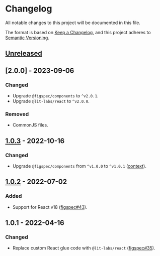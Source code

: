 # Changelog

All notable changes to this project will be documented in this file.

The format is based on [Keep a Changelog](https://keepachangelog.com/en/1.0.0/),
and this project adheres to [Semantic Versioning](https://semver.org/spec/v2.0.0.html).

## [Unreleased]

## [2.0.0] - 2023-09-06

### Changed

- Upgrade `@figspec/components` to `^v2.0.1`.
- Upgrade `@lit-labs/react` to `^v2.0.0`.

### Removed

- CommonJS files.

## [1.0.3] - 2022-10-16

### Changed

- Upgrade `@figspec/components` from `^v1.0.0` to `^v1.0.1` ([context](https://github.com/pocka/storybook-addon-designs/issues/161#issuecomment-1208178843)).

## [1.0.2] - 2022-07-02

### Added

- Support for React v18 ([figspec#43](https://github.com/pocka/figspec/pull/43)).

## 1.0.1 - 2022-04-16

### Changed

- Replace custom React glue code with `@lit-labs/react` ([figspec#35](https://github.com/pocka/figspec/pull/35)).

[unreleased]: https://github.com/pocka/figspec-react/compare/v1.0.3...HEAD
[1.0.3]: https://github.com/pocka/figspec-react/compare/v1.0.2...v1.0.3
[1.0.2]: https://github.com/pocka/figspec-react/releases/tag/v1.0.2

